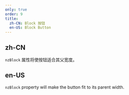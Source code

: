 ```yaml
---
only: true
order: 9
title:
  zh-CN: Block 按钮
  en-US: Block Button
---
```


## zh-CN

`nzBlock` 属性将使按钮适合其父宽度。

## en-US

`nzBlock` property will make the button fit to its parent width.
